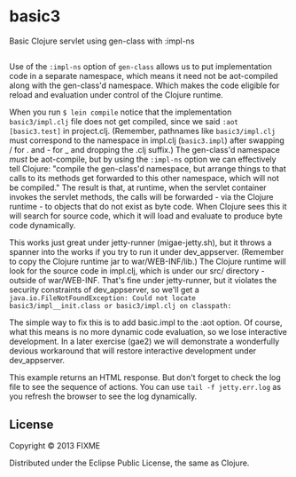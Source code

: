 # basic3

Basic Clojure servlet using gen-class with :impl-ns

##

Use of the `:impl-ns` option of `gen-class` allows us to put
implementation code in a separate namespace, which means it need not
be aot-compiled along with the gen-class'd namespace.  Which makes the
code eligible for reload and evaluation under control of the Clojure
runtime.

When you run `$ lein compile` notice that the implementation
`basic3/impl.clj` file does not get compiled, since we said `:aot
[basic3.test]` in project.clj.  (Remember, pathnames like
`basic3/impl.clj` must correspond to the namespace in impl.clj
(`basic3.impl`) after swapping / for . and \- for _ and dropping the
.clj suffix.)  The gen-class'd namespace *must* be aot-compile, but by
using the `:impl-ns` option we can effectively tell Clojure: "compile
the gen-class'd namespace, but arrange things to that calls to its
methods get forwarded to this other namespace, which will not be
compiled."  The result is that, at runtime, when the servlet container
invokes the servlet methods, the calls will be forwarded - via the
Clojure runtime - to objects that do not exist as byte code.  When
Clojure sees this it will search for source code, which it will load
and evaluate to produce byte code dynamically.

This works just great under jetty-runner (migae-jetty.sh), but it
throws a spanner into the works if you try to run it under
dev_appserver.  (Remember to copy the Clojure runtime jar to
war/WEB-INF/lib.)  The Clojure runtime will look for the source code
in impl.clj, which is under our src/ directory - outside of
war/WEB-INF.  That's fine under jetty-runner, but it violates the security constraints of dev_appserver, so we'll get a `java.io.FileNotFoundException: Could not locate basic3/impl__init.class or basic3/impl.clj on classpath:`

The simple way to fix this is to add basic.impl to the :aot option.
Of course, what this means is no more dynamic code evaluation, so we
lose interactive development.  In a later exercise (gae2) we will
demonstrate a wonderfully devious workaround that will restore
interactive development under dev_appserver.

This example returns an HTML response.  But don't forget to check the
log file to see the sequence of actions.  You can use `tail -f
jetty.err.log` as you refresh the browser to see the log dynamically.

## License

Copyright © 2013 FIXME

Distributed under the Eclipse Public License, the same as Clojure.

